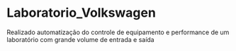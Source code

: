 # Laboratorio_Volkswagen
Realizado automatização do controle de equipamento e performance de um laboratório com grande volume de entrada e saída
